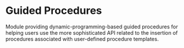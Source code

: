 # Guided Procedures

Module providing dynamic-programming-based guided procedures for helping users use the more sophisticated API related to the insertion of procedures associated with user-defined procedure templates.
